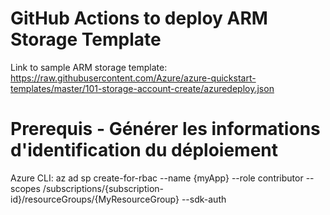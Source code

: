 # GitHub Actions to deploy ARM Storage Template

Link to sample ARM storage template: https://raw.githubusercontent.com/Azure/azure-quickstart-templates/master/101-storage-account-create/azuredeploy.json

# Prerequis - Générer les informations d'identification du déploiement

Azure CLI: az ad sp create-for-rbac --name {myApp} --role contributor --scopes /subscriptions/{subscription-id}/resourceGroups/{MyResourceGroup} --sdk-auth




